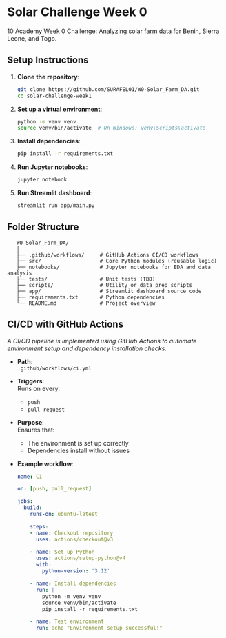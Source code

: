 # Solar Challenge Week 0
10 Academy Week 0 Challenge: Analyzing solar farm data for Benin, Sierra Leone, and Togo.

## Setup Instructions
1. **Clone the repository**:
   ```bash
   git clone https://github.com/SURAFEL01/W0-Solar_Farm_DA.git
   cd solar-challenge-week1
2. **Set up a virtual environment**:
   ```bash
   python -m venv venv
   source venv/bin/activate  # On Windows: venv\Scripts\activate
3. **Install dependencies**:
   ```bash
   pip install -r requirements.txt
5. **Run Jupyter notebooks**:
   ```bash
   jupyter notebook
7. **Run Streamlit dashboard**:
   ```bash
   streamlit run app/main.py


## Folder Structure
```
   W0-Solar_Farm_DA/
   │
   ├── .github/workflows/     # GitHub Actions CI/CD workflows
   ├── src/                   # Core Python modules (reusable logic)
   ├── notebooks/             # Jupyter notebooks for EDA and data analysis
   ├── tests/                 # Unit tests (TBD)
   ├── scripts/               # Utility or data prep scripts
   ├── app/                   # Streamlit dashboard source code
   ├── requirements.txt       # Python dependencies
   └── README.md              # Project overview
```
   


## CI/CD with GitHub Actions

*A CI/CD pipeline is implemented using GitHub Actions to automate environment setup and dependency installation checks.*

* **Path**:  
  `.github/workflows/ci.yml`

* **Triggers**:  
  Runs on every:
  * `push`
  * `pull request`

* **Purpose**:  
  Ensures that:
  * The environment is set up correctly  
  * Dependencies install without issues

* **Example workflow**:
  ```yaml
  name: CI

  on: [push, pull_request]

  jobs:
    build:
      runs-on: ubuntu-latest

      steps:
      - name: Checkout repository
        uses: actions/checkout@v3

      - name: Set up Python
        uses: actions/setup-python@v4
        with:
          python-version: '3.12'

      - name: Install dependencies
        run: |
          python -m venv venv
          source venv/bin/activate
          pip install -r requirements.txt

      - name: Test environment
        run: echo "Environment setup successful!"




